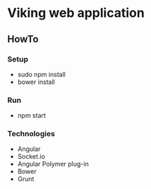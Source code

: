 # Viking web application

## HowTo

### Setup

* sudo npm install
* bower install

### Run

* npm start

### Technologies

* Angular
* Socket.io
* Angular Polymer plug-in
* Bower
* Grunt